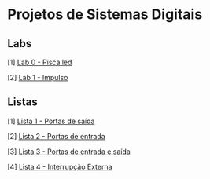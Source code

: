 # Projetos de Sistemas Digitais

## Labs

[1] [Lab 0 - Pisca led](./p1-blink-led/)

[2] [Lab 1 - Impulso](./p3-impulse/)

## Listas

[1] [Lista 1 - Portas de saída](./p2-traffic-light/)

[2] [Lista 2 - Portas de entrada](./p4-button-led/)

[3] [Lista 3 - Portas de entrada e saída](./p5-disp-7-seg/)

[4] [Lista 4 - Interrupção Externa](./p6-count-clicks/)



